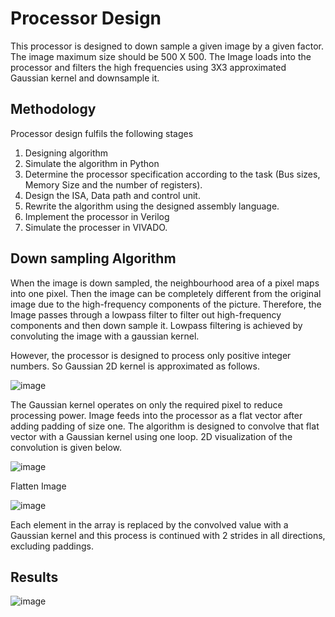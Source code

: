 # Processor Design

This processor is designed to down sample a given image by a given factor. The image maximum size should be 500 X 500. 
The Image loads into the processor and filters the high frequencies using 3X3 approximated Gaussian kernel and downsample it.

## Methodology
Processor design fulfils the following stages
1. Designing algorithm
2. Simulate the algorithm in Python
3. Determine the processor specification according to the task (Bus sizes, Memory Size
and the number of registers).
4. Design the ISA, Data path and control unit.
5. Rewrite the algorithm using the designed assembly language.
6. Implement the processor in Verilog
7. Simulate the processer in VIVADO.

## Down sampling Algorithm
When the image is down sampled, the neighbourhood area of a pixel maps into one pixel. Then the image can be completely different 
from the original image due to the high-frequency components of the picture. Therefore, the Image passes through a lowpass filter to
filter out high-frequency components and then down sample it. Lowpass filtering is achieved by convoluting the image with a gaussian kernel. 

However, the processor is designed to process only positive integer numbers. So Gaussian 2D kernel is approximated as follows.

![image](https://user-images.githubusercontent.com/68647363/216841691-85320edb-e4aa-415d-b854-f0ebca2f35a3.png)

The Gaussian kernel operates on only the required pixel to reduce processing power. Image feeds into the processor as a flat vector 
after adding padding of size one. The algorithm is designed to convolve that flat vector with a Gaussian kernel using one loop. 
2D visualization of the convolution is given below.

![image](https://user-images.githubusercontent.com/68647363/216841755-12e7de7f-2f96-42e3-857c-216ac21d166e.png)

Flatten Image

![image](https://user-images.githubusercontent.com/68647363/216841772-36f554ec-efea-4d50-a301-cf0e948b270c.png)

Each element in the array is replaced by the convolved value with a Gaussian kernel and this process is continued with 2 strides 
in all directions, excluding paddings.

## Results
![image](https://user-images.githubusercontent.com/68647363/216841481-819c4af7-3eeb-4f70-993e-9e16a6827b18.png)
